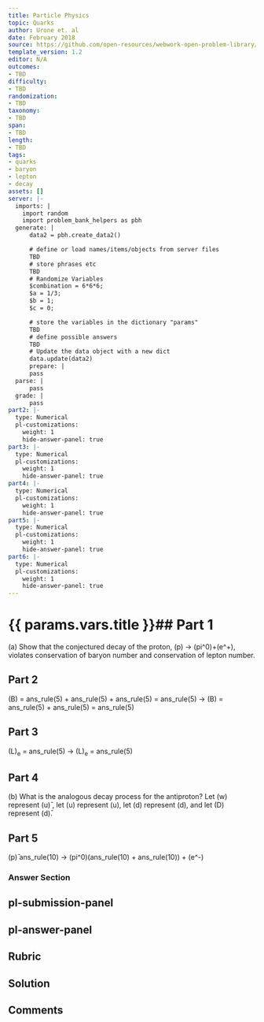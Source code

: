```yaml
---
title: Particle Physics
topic: Quarks
author: Urone et. al
date: February 2018
source: https://github.com/open-resources/webwork-open-problem-library/tree/master/Contrib/BrockPhysics/College_Physics_Urone/33.Particle_Physics/33-05.Quarks/NU_U17-33-05-014.pg
template_version: 1.2
editor: N/A
outcomes:
- TBD
difficulty:
- TBD
randomization:
- TBD
taxonomy:
- TBD
span:
- TBD
length:
- TBD
tags:
- quarks
- baryon
- lepton
- decay
assets: []
server: |-
  imports: |
    import random
    import problem_bank_helpers as pbh
  generate: |
      data2 = pbh.create_data2()

      # define or load names/items/objects from server files
      TBD
      # store phrases etc
      TBD
      # Randomize Variables
      $combination = 6*6*6;
      $a = 1/3;
      $b = 1;
      $c = 0;

      # store the variables in the dictionary "params"
      TBD
      # define possible answers
      TBD
      # Update the data object with a new dict
      data.update(data2)
      prepare: |
      pass
  parse: |
      pass
  grade: |
      pass
part2: |-
  type: Numerical
  pl-customizations:
    weight: 1
    hide-answer-panel: true
part3: |-
  type: Numerical
  pl-customizations:
    weight: 1
    hide-answer-panel: true
part4: |-
  type: Numerical
  pl-customizations:
    weight: 1
    hide-answer-panel: true
part5: |-
  type: Numerical
  pl-customizations:
    weight: 1
    hide-answer-panel: true
part6: |-
  type: Numerical
  pl-customizations:
    weight: 1
    hide-answer-panel: true
---
```


# {{ params.vars.title }}## Part 1 
(a) Show that the conjectured decay of the proton, (p) &#8594; (pi^0)+(e^+), violates conservation of baryon number and conservation of lepton number. 
## Part 2 
(B) = ans_rule(5) + ans_rule(5) + ans_rule(5) = ans_rule(5) &#8594; (B) = ans_rule(5) + ans_rule(5) = ans_rule(5) 
## Part 3 
(L)<sub>e</sub> = ans_rule(5) &#8594; (L)<sub>e</sub> = ans_rule(5) 
## Part 4 
(b) What is the analogous decay process for the antiproton? Let (w) represent (u)&#772; , let (u) represent (u), let (d) represent (d), and let (D) represent (d)&#772;. 
## Part 5 
(p)&#772; ans_rule(10) &#8594; (pi^0)(ans_rule(10) + ans_rule(10)) + (e^-) 


### Answer Section 


## pl-submission-panel 


## pl-answer-panel 


## Rubric 


## Solution 


## Comments 


